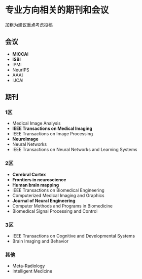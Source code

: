 # 专业方向相关的期刊和会议

加粗为建议重点考虑投稿

## 会议
- **MICCAI**
- **ISBI** 
- IPMI  
- NeurIPS 
- AAAI
- IJCAI

## 期刊

### 1区

- Medical Image Analysis
- **IEEE Transactions on Medical Imaging**
- IEEE Transactions on Image Processing
- **NeuroImage**
- Neural Networks
- IEEE Transactions on Neural Networks and Learning Systems 

### 2区
- **Cerebral Cortex**
- **Frontiers in neuroscience**
- **Human brain mapping**
- IEEE Transactions on Biomedical Engineering
- Computerized Medical Imaging and Graphics
- **Journal of Neural Engineering**
- Computer Methods and Programs in Biomedicine
- Biomedical Signal Processing and Control

### 3区
- IEEE Transactions on Cognitive and Developmental Systems
- Brain Imaging and Behavior

### 其他
- Meta-Radiology
- Intelligent Medicine
